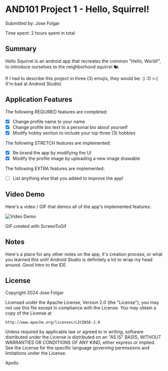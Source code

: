 # AND101 Project 1 - Hello, Squirrel!

Submitted by: Jose Folgar

Time spent: 2 hours spent in total

## Summary

Hello Squirrel is an android app that recreates the common "Hello, World!", to introduce ourselves to the neighborhood squirrel 🐿.

If I had to describe this project in three (3) emojis, they would be: :) :O >:(  (I'm bad at Android Studio)

## Application Features

The following REQUIRED features are completed:

- [x] Change profile name to your name
- [x] Change profile bio text to a personal bio about yourself
- [x] Modify hobby section to include your top three (3) hobbies

The following STRETCH features are implemented:

- [x] Re-brand the app by modifying the UI
- [x] Modify the profile image by uploading a new image drawable

The following EXTRA features are implemented:

- [ ] List anything else that you added to improve the app!

## Video Demo

Here's a video / GIF that demos all of the app's implemented features:

<img src='https://i.imgur.com/LQLYjco.gif' title='Video Demo' width='' alt='Video Demo' />

GIF created with ScreenToGif

## Notes

Here's a place for any other notes on the app, it's creation process, or what you learned this unit!
Android Studio is definitely a lot to wrap my head around. Good Intro to the IDE

## License

Copyright 2024 Jose Folgar

Licensed under the Apache License, Version 2.0 (the "License");
you may not use this file except in compliance with the License.
You may obtain a copy of the License at

    http://www.apache.org/licenses/LICENSE-2.0

Unless required by applicable law or agreed to in writing, software
distributed under the License is distributed on an "AS IS" BASIS,
WITHOUT WARRANTIES OR CONDITIONS OF ANY KIND, either express or implied.
See the License for the specific language governing permissions and
limitations under the License.

Apollo
